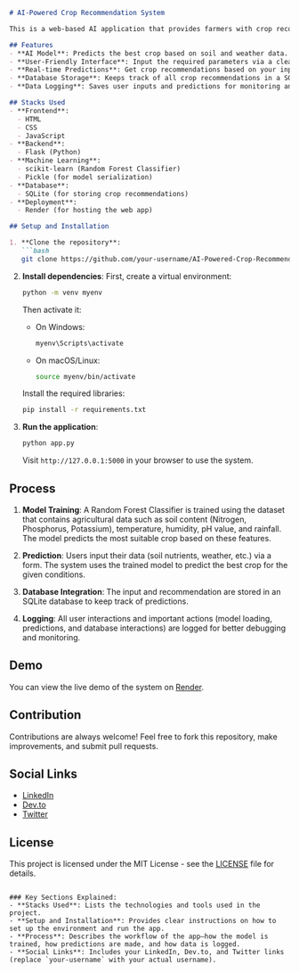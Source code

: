 ```markdown
# AI-Powered Crop Recommendation System

This is a web-based AI application that provides farmers with crop recommendations based on various environmental factors like soil nutrient content, temperature, humidity, pH levels, and rainfall. The system uses machine learning (Random Forest Classifier) to predict the most suitable crop for a given set of agricultural conditions.

## Features
- **AI Model**: Predicts the best crop based on soil and weather data.
- **User-Friendly Interface**: Input the required parameters via a clean web interface.
- **Real-time Predictions**: Get crop recommendations based on your input data.
- **Database Storage**: Keeps track of all crop recommendations in a SQLite database.
- **Data Logging**: Saves user inputs and predictions for monitoring and future improvements.

## Stacks Used
- **Frontend**:
  - HTML
  - CSS
  - JavaScript
- **Backend**:
  - Flask (Python)
- **Machine Learning**:
  - scikit-learn (Random Forest Classifier)
  - Pickle (for model serialization)
- **Database**:
  - SQLite (for storing crop recommendations)
- **Deployment**:
  - Render (for hosting the web app)

## Setup and Installation

1. **Clone the repository**:
   ```bash
   git clone https://github.com/your-username/AI-Powered-Crop-Recommendation-System.git
   ```

2. **Install dependencies**:
   First, create a virtual environment:
   ```bash
   python -m venv myenv
   ```
   Then activate it:
   - On Windows:
     ```bash
     myenv\Scripts\activate
     ```
   - On macOS/Linux:
     ```bash
     source myenv/bin/activate
     ```

   Install the required libraries:
   ```bash
   pip install -r requirements.txt
   ```

3. **Run the application**:
   ```bash
   python app.py
   ```
   Visit `http://127.0.0.1:5000` in your browser to use the system.

## Process
1. **Model Training**: A Random Forest Classifier is trained using the dataset that contains agricultural data such as soil content (Nitrogen, Phosphorus, Potassium), temperature, humidity, pH value, and rainfall. The model predicts the most suitable crop based on these features.

2. **Prediction**: Users input their data (soil nutrients, weather, etc.) via a form. The system uses the trained model to predict the best crop for the given conditions.

3. **Database Integration**: The input and recommendation are stored in an SQLite database to keep track of predictions.

4. **Logging**: All user interactions and important actions (model loading, predictions, and database interactions) are logged for better debugging and monitoring.

## Demo

You can view the live demo of the system on [Render](#).

## Contribution
Contributions are always welcome! Feel free to fork this repository, make improvements, and submit pull requests.

## Social Links
- [LinkedIn](https://www.linkedin.com/in/your-username/)
- [Dev.to](https://dev.to/your-username/)
- [Twitter](https://twitter.com/your-username/)

## License
This project is licensed under the MIT License - see the [LICENSE](LICENSE) file for details.

```

### Key Sections Explained:
- **Stacks Used**: Lists the technologies and tools used in the project.
- **Setup and Installation**: Provides clear instructions on how to set up the environment and run the app.
- **Process**: Describes the workflow of the app—how the model is trained, how predictions are made, and how data is logged.
- **Social Links**: Includes your LinkedIn, Dev.to, and Twitter links (replace `your-username` with your actual username).
